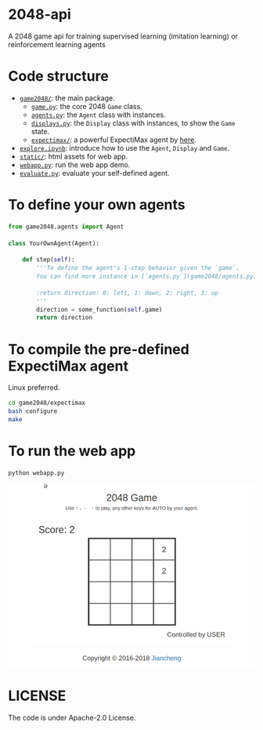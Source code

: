 # 2048-api
A 2048 game api for training supervised learning (imitation learning) or reinforcement learning agents

# Code structure
* [`game2048/`](game2048/): the main package.
    * [`game.py`](game2048/game.py): the core 2048 `Game` class.
    * [`agents.py`](game2048/agents.py): the `Agent` class with instances.
    * [`displays.py`](game2048/displays.py): the `Display` class with instances, to show the `Game` state.
    * [`expectimax/`](game2048/expectimax): a powerful ExpectiMax agent by [here](https://github.com/nneonneo/2048-ai).
* [`explore.ipynb`](explore.ipynb): introduce how to use the `Agent`, `Display` and `Game`.
* [`static/`](static/): html assets for web app.
* [`webapp.py`](webapp.py): run the web app demo.
* [`evaluate.py`](evaluate.py): evaluate your self-defined agent.

# To define your own agents
```python
from game2048.agents import Agent

class YourOwnAgent(Agent):

    def step(self):
        '''To define the agent's 1-step behavior given the `game`.
        You can find more instance in [`agents.py`](game2048/agents.py).
        
        :return direction: 0: left, 1: down, 2: right, 3: up
        '''
        direction = some_function(self.game)
        return direction

```

# To compile the pre-defined ExpectiMax agent
Linux preferred. 

```bash
cd game2048/expectimax
bash configure
make
```

# To run the web app
```bash
python webapp.py
```
![demo](preview2048.gif)

# LICENSE
The code is under Apache-2.0 License.


